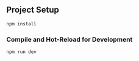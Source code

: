 ## Project Setup

```sh
npm install
```

### Compile and Hot-Reload for Development

```sh
npm run dev
```